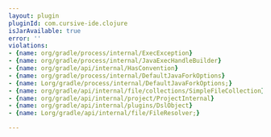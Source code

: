 ```yaml
---
layout: plugin
pluginId: com.cursive-ide.clojure
isJarAvailable: true
error: ''
violations:
- {name: org/gradle/process/internal/ExecException}
- {name: org/gradle/process/internal/JavaExecHandleBuilder}
- {name: org/gradle/api/internal/HasConvention}
- {name: org/gradle/process/internal/DefaultJavaForkOptions}
- {name: Lorg/gradle/process/internal/DefaultJavaForkOptions;}
- {name: org/gradle/api/internal/file/collections/SimpleFileCollection}
- {name: org/gradle/api/internal/project/ProjectInternal}
- {name: org/gradle/api/internal/plugins/DslObject}
- {name: Lorg/gradle/api/internal/file/FileResolver;}

---
```

